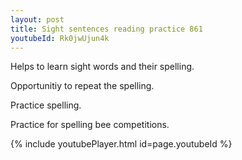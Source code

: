 ```yaml
---
layout: post
title: Sight sentences reading practice 861
youtubeId: Rk0jwUjun4k
---
```

 
 
Helps to learn sight words and their spelling.

Opportunitiy to repeat the spelling. 

Practice spelling. 
 
Practice for spelling bee competitions. 
 
{% include youtubePlayer.html id=page.youtubeId %}
 
 

